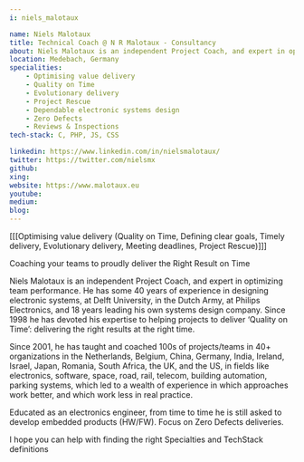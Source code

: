 ```yaml
---
i: niels_malotaux

name: Niels Malotaux
title: Technical Coach @ N R Malotaux - Consultancy
about: Niels Malotaux is an independent Project Coach, and expert in optimizing team performance.
location: Medebach, Germany
specialities:
    - Optimising value delivery
    - Quality on Time
    - Evolutionary delivery
    - Project Rescue
    - Dependable electronic systems design
    - Zero Defects
    - Reviews & Inspections
tech-stack: C, PHP, JS, CSS

linkedin: https://www.linkedin.com/in/nielsmalotaux/
twitter: https://twitter.com/nielsmx
github: 
xing: 
website: https://www.malotaux.eu
youtube: 
medium: 
blog: 
---
```


[[[Optimising value delivery (Quality on Time, Defining clear goals, Timely delivery, Evolutionary delivery, Meeting deadlines, Project Rescue)]]]


Coaching your teams to proudly deliver the Right Result on Time


Niels Malotaux is an independent Project Coach, and expert in optimizing team performance. He has some 40 years of experience in designing electronic systems, at Delft University, in the Dutch Army, at Philips Electronics, and 18 years leading his own systems design company. Since 1998 he has devoted his expertise to helping projects to deliver ‘Quality on Time’: delivering the right results at the right time.

Since 2001, he has taught and coached 100s of projects/teams in 40+ organizations in the Netherlands, Belgium, China, Germany, India, Ireland, Israel, Japan, Romania, South Africa, the UK, and the US, in fields like electronics, software, space, road, rail, telecom, building automation, parking systems, which led to a wealth of experience in which approaches work better, and which work less in real practice.

Educated as an electronics engineer, from time to time he is still asked to develop embedded products (HW/FW). Focus on Zero Defects deliveries.



I hope you can help with finding the right Specialties and TechStack definitions